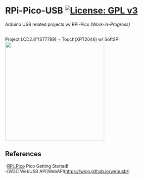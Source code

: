 # RPi-Pico-USB [![License: GPL v3](https://img.shields.io/badge/License-GPLv3-blue.svg)](https://www.gnu.org/licenses/gpl-3.0)<br>
Arduino USB related projects w/ RPi-Pico  _(Work-in-Progress)_<br>
 
<br>
Project LCD2.8"(ST7789) + Touch(XPT2046) w/ SoftSPI
<img src="pic/picoLCDTouch.gif" width=320>  <br>


## References <br>
  -[RPi_Pico](https://www.raspberrypi.org/documentation/pico/getting-started/) Pico Getting Started!<br>
  -[W3C WebUSB API]WebAPI(https://wicg.github.io/webusb/)
